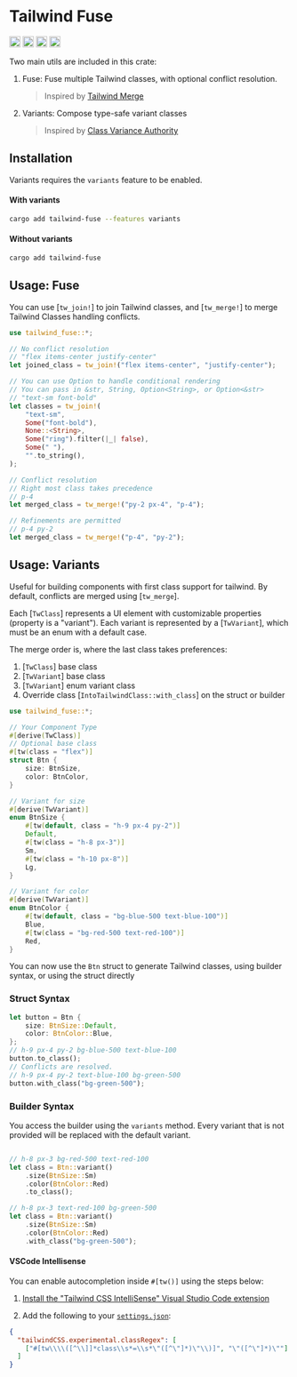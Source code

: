 <!-- cargo-rdme start -->

# Tailwind Fuse
[<img alt="github" src="https://img.shields.io/badge/github-gaucho--labs/tailwind--fuse-8da0cb?style=for-the-badge&labelColor=555555&logo=github" height="20">](https://github.com/gaucho-labs/tailwind-fuse)
[<img alt="crates.io" src="https://img.shields.io/crates/v/tailwind-fuse.svg?style=for-the-badge&color=fc8d62&logo=rust" height="20">](https://crates.io/crates/tailwind-fuse)
[<img alt="docs.rs" src="https://img.shields.io/badge/docs.rs-tailwind--fuse-66c2a5?style=for-the-badge&labelColor=555555&logo=docs.rs" height="20">](https://docs.rs/tailwind-fuse)
[<img alt="build status" src="https://img.shields.io/github/actions/workflow/status/gaucho-labs/tailwind-fuse/ci.yml?branch=main&style=for-the-badge" height="20">](https://github.com/gaucho-labs/tailwind-fuse/actions?query=branch%3Amain)

Two main utils are included in this crate:

1. Fuse: Fuse multiple Tailwind classes, with optional conflict resolution.
    > Inspired by [Tailwind Merge](https://github.com/dcastil/tailwind-merge)
2. Variants: Compose type-safe variant classes
    > Inspired by [Class Variance Authority](https://github.com/joe-bell/cva)


## Installation

Variants requires the `variants` feature to be enabled.

#### With variants
```bash
cargo add tailwind-fuse --features variants
```

#### Without variants
```bash
cargo add tailwind-fuse
```

## Usage: Fuse

You can use [`tw_join!`] to join Tailwind classes, and [`tw_merge!`] to merge Tailwind Classes handling conflicts.

```rust
use tailwind_fuse::*;

// No conflict resolution
// "flex items-center justify-center"
let joined_class = tw_join!("flex items-center", "justify-center");

// You can use Option to handle conditional rendering
// You can pass in &str, String, Option<String>, or Option<&str>
// "text-sm font-bold"
let classes = tw_join!(
    "text-sm",
    Some("font-bold"),
    None::<String>,
    Some("ring").filter(|_| false),
    Some(" "),
    "".to_string(),
);

// Conflict resolution
// Right most class takes precedence
// p-4
let merged_class = tw_merge!("py-2 px-4", "p-4");

// Refinements are permitted
// p-4 py-2
let merged_class = tw_merge!("p-4", "py-2");
```

## Usage: Variants

Useful for building components with first class support for tailwind. By default, conflicts are merged using [`tw_merge`].

Each [`TwClass`] represents a UI element with customizable properties (property is a "variant"). Each variant is represented by a [`TwVariant`], which must be an enum with a default case.

The merge order is, where the last class takes preferences:
1. [`TwClass`] base class
2. [`TwVariant`] base class
3. [`TwVariant`] enum variant class
4. Override class [`IntoTailwindClass::with_class`] on the struct or builder

```rust
use tailwind_fuse::*;

// Your Component Type
#[derive(TwClass)]
// Optional base class
#[tw(class = "flex")]
struct Btn {
    size: BtnSize,
    color: BtnColor,
}

// Variant for size
#[derive(TwVariant)]
enum BtnSize {
    #[tw(default, class = "h-9 px-4 py-2")]
    Default,
    #[tw(class = "h-8 px-3")]
    Sm,
    #[tw(class = "h-10 px-8")]
    Lg,
}

// Variant for color
#[derive(TwVariant)]
enum BtnColor {
    #[tw(default, class = "bg-blue-500 text-blue-100")]
    Blue,
    #[tw(class = "bg-red-500 text-red-100")]
    Red,
}
```

You can now use the `Btn` struct to generate Tailwind classes, using builder syntax, or using the struct directly

### Struct Syntax
```rust
let button = Btn {
    size: BtnSize::Default,
    color: BtnColor::Blue,
};
// h-9 px-4 py-2 bg-blue-500 text-blue-100
button.to_class();
// Conflicts are resolved.
// h-9 px-4 py-2 text-blue-100 bg-green-500
button.with_class("bg-green-500");
```

### Builder Syntax
You access the builder using the `variants` method. Every variant that is not provided will be replaced with the default variant.

```rust

// h-8 px-3 bg-red-500 text-red-100
let class = Btn::variant()
    .size(BtnSize::Sm)
    .color(BtnColor::Red)
    .to_class();

// h-8 px-3 text-red-100 bg-green-500
let class = Btn::variant()
    .size(BtnSize::Sm)
    .color(BtnColor::Red)
    .with_class("bg-green-500");
```

#### VSCode Intellisense

You can enable autocompletion inside `#[tw()]` using the steps below:

1. [Install the "Tailwind CSS IntelliSense" Visual Studio Code extension](https://marketplace.visualstudio.com/items?itemName=bradlc.vscode-tailwindcss)

2. Add the following to your [`settings.json`](https://code.visualstudio.com/docs/getstarted/settings):

```json
{
  "tailwindCSS.experimental.classRegex": [
    ["#[tw\\\\([^\\]]*class\\s*=\\s*\"([^\"]*)\"\\)]", "\"([^\"]*)\""]
  ]
}
```

<!-- cargo-rdme end -->

